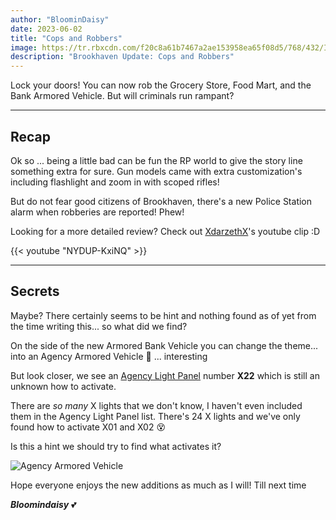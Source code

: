 ```yaml
---
author: "BloominDaisy"
date: 2023-06-02
title: "Cops and Robbers"
image: https://tr.rbxcdn.com/f20c8a61b7467a2ae153958ea65f08d5/768/432/Image/Png
description: "Brookhaven Update: Cops and Robbers"
---
```


Lock your doors! You can now rob the Grocery Store, Food Mart, and the Bank Armored Vehicle. But will criminals run rampant?

---

## Recap

Ok so ... being a little bad can be fun the RP world to give the story line something extra for sure. Gun models came with extra customization's including flashlight and zoom in with scoped rifles!

But do not fear good citizens of Brookhaven, there's a new Police Station alarm when robberies are reported! Phew!

Looking for a more detailed review? Check out [XdarzethX](https://www.youtube.com/@XdarzethX)'s youtube clip :D

{{< youtube "NYDUP-KxiNQ" >}}

---

## Secrets

Maybe? There certainly seems to be hint and nothing found as of yet from the time writing this... so what did we find?

On the side of the new Armored Bank Vehicle you can change the theme... into an Agency Armored Vehicle <span class="emojify">🤔</span> ... interesting


But look closer, we see an [Agency Light Panel](../../casebook/light_panel/) number **X22** which is still an unknown how to activate.

There are _so many_ X lights that we don't know, I haven't even included them in the Agency Light Panel list. There's 24 X lights and we've only found how to activate X01 and X02 <span class="emojify">😵‍</span>

Is this a hint we should try to find what activates it?

![Agency Armored Vehicle](/images/bh/robbery-update2.jpg)

Hope everyone enjoys the new additions as much as I will! Till next time

_**Bloomindaisy**_ <span class="nowrap"><span class="emojify">💕</span>